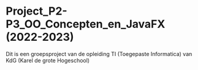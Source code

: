 # Project_P2-P3_OO_Concepten_en_JavaFX (2022-2023)
Dit is een groepsproject van de opleiding TI (Toegepaste Informatica) van KdG (Karel de grote Hogeschool)
